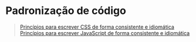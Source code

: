 # Padronização de código

> [Princípios para escrever CSS de forma consistente e idiomática](https://github.com/necolas/idiomatic-css/tree/master/translations/pt-BR)
> [Princípios para escrever JavaScript de forma consistente e idiomática](https://github.com/rwaldron/idiomatic.js/tree/master/translations/pt_BR)
